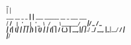 _                                 
| |                                
___ __ _ _ __| |__   ___ ______ __ _  ___  ___  
/ __/ _` | '__| '_ \ / _ \______/ _` |/ _ \/ _ \
| (_| (_| | |  | |_) | (_) |    | (_| |  __/ (_) |
\___\__,_|_|  |_.__/ \___/      \__, |\___|\___/
                  __/ |           
                 |___/            

                 

